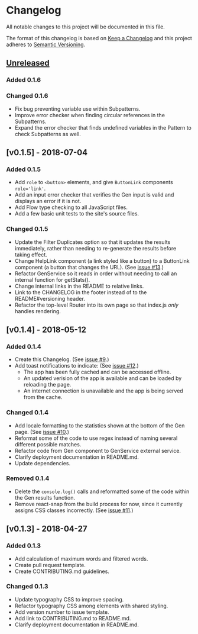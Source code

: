 # Changelog

All notable changes to this project will be documented in this file.

The format of this changelog is based on [Keep a Changelog](https://keepachangelog.com) and this project adheres to [Semantic Versioning](https://semver.org/).

## [Unreleased]

### Added 0.1.6

### Changed 0.1.6

- Fix bug preventing variable use within Subpatterns.
- Improve error checker when finding circular references in the Subpatterns.
- Expand the error checker that finds undefined variables in the Pattern to check Subpatterns as well.

## [v0.1.5] - 2018-07-04

### Added 0.1.5

- Add `role` to `<button>` elements, and give `ButtonLink` components `role='link'`.
- Add an input error checker that verifies the Gen input is valid and displays an error if it is not.
- Add Flow type checking to all JavaScript files.
- Add a few basic unit tests to the site's source files.

### Changed 0.1.5

- Update the Filter Duplicates option so that it updates the results immediately, rather than needing to re-generate the results before taking effect.
- Change HelpLink component (a link styled like a button) to a ButtonLink component (a button that changes the URL). (See [issue #13](https://github.com/nai888/langua/issues/13).)
- Refactor GenService so it reads in order without needing to call an internal function for getStats().
- Change internal links in the README to relative links.
- Link to the CHANGELOG in the footer instead of to the README#versioning header.
- Refactor the top-level Router into its own page so that index.js *only* handles rendering.

## [v0.1.4] - 2018-05-12

### Added 0.1.4

- Create this Changelog. (See [issue #9](https://github.com/nai888/langua/issues/9).)
- Add toast notifications to indicate: (See [issue #12](https://github.com/nai888/langua/issues/12).)
  - The app has been fully cached and can be accessed offline.
  - An updated verision of the app is available and can be loaded by reloading the page.
  - An internet connection is unavailable and the app is being served from the cache.

### Changed 0.1.4

- Add locale formatting to the statistics shown at the bottom of the Gen page. (See [issue #10](https://github.com/nai888/langua/issues/10).)
- Reformat some of the code to use regex instead of naming several different possible matches.
- Refactor code from Gen component to GenService external service.
- Clarify deployment documentation in README.md.
- Update dependencies.

### Removed 0.1.4

- Delete the `console.log()` calls and reformatted some of the code within the Gen results function.
- Remove react-snap from the build process for now, since it currently assigns CSS classes incorrectly. (See [issue #11](https://github.com/nai888/langua/issues/11).)

## [v0.1.3] - 2018-04-27

### Added 0.1.3

- Add calculation of maximum words and filtered words.
- Create pull request template.
- Create CONTRIBUTING.md guidelines.

### Changed 0.1.3

- Update typography CSS to improve spacing.
- Refactor typography CSS among elements with shared styling.
- Add version number to issue template.
- Add link to CONTRIBUTING.md to README.md.
- Clarify deployment documentation in README.md.

[Unreleased]: https://github.com/nai888/langua/compare/v0.1.5...HEAD
[0.1.5]: https://github.com/nai888/langua/compare/v0.1.4...v0.1.5
[0.1.4]: https://github.com/nai888/langua/compare/v0.1.3...v0.1.4
